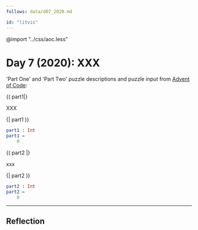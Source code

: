 ```yaml
---
follows: data/d07_2020.md

id: "litvis"
---
```


@import "../css/aoc.less"

# Day 7 (2020): XXX

'Part One' and 'Part Two' puzzle descriptions and puzzle input from [Advent of Code](https://adventofcode.com/2020/day/7):

{( part1|}

XXX

{| part1 )}

```elm {l r}
part1 : Int
part1 =
    0
```

{( part2 |}

xxx

{| part2 )}

```elm {l r}
part2 : Int
part2 =
    0
```

---

## Reflection
